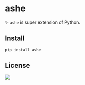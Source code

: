 # ashe

✨ `ashe` is super extension of Python.

## Install

```bash
pip install ashe
```

## License

[![](https://award.dovolopor.com?lt=License&rt=MIT&rbc=green)](./LICENSE)
